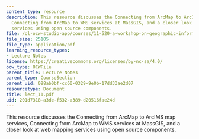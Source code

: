 ```yaml
---
content_type: resource
description: This resource discusses the Connecting from ArcMap to ArcIMS map services,
  Connecting from ArcMap to WMS services at MassGIS, and a closer look at web mapping
  services using open source components.
file: /ol-ocw-studio-app/courses/11-520-a-workshop-on-geographic-information-systems-fall-2005/201d7318a3def532a389d20516fae24d_lect_11.pdf
file_size: 25105
file_type: application/pdf
learning_resource_types:
- Lecture Notes
license: https://creativecommons.org/licenses/by-nc-sa/4.0/
ocw_type: OCWFile
parent_title: Lecture Notes
parent_type: CourseSection
parent_uid: 088ab0bf-cc60-0329-9e0b-17dd33ae2d07
resourcetype: Document
title: lect_11.pdf
uid: 201d7318-a3de-f532-a389-d20516fae24d
---
```

This resource discusses the Connecting from ArcMap to ArcIMS map services, Connecting from ArcMap to WMS services at MassGIS, and a closer look at web mapping services using open source components.